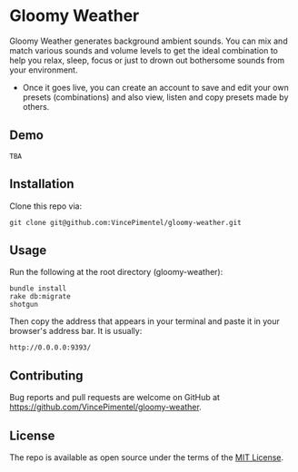 # Gloomy Weather

Gloomy Weather generates background ambient sounds. You can mix and match various sounds and volume levels to get the ideal combination to help you relax, sleep, focus or just to drown out bothersome sounds from your environment.

* Once it goes live, you can create an account to save and edit your own presets (combinations) and also view, listen and copy presets made by others.

## Demo

```
TBA
```

## Installation

Clone this repo via:

```
git clone git@github.com:VincePimentel/gloomy-weather.git
```

## Usage

Run the following at the root directory (gloomy-weather):

```
bundle install
rake db:migrate
shotgun
```

Then copy the address that appears in your terminal and paste it in your browser's address bar. It is usually:

```
http://0.0.0.0:9393/
```

## Contributing

Bug reports and pull requests are welcome on GitHub at https://github.com/VincePimentel/gloomy-weather.

## License

The repo is available as open source under the terms of the [MIT License](https://opensource.org/licenses/MIT).
